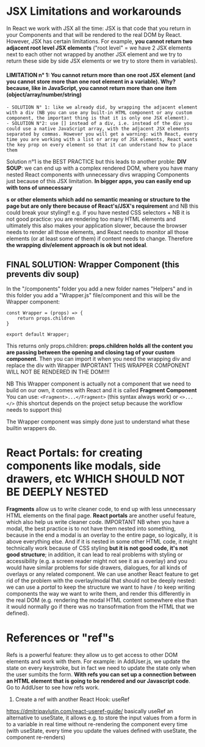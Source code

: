 # JSX Limitations and workarounds

In React we work with JSX all the time: JSX is that code that you return in your Components and that will be rendered to the real DOM by React. However, JSX has certain limitations.
For example, **you cannot return two adjacent root level JSX elements** ("root level" = we have 2 JSX elements next to each other not wrapped by another JSX element and we try to return these side by side JSX elements or we try to store them in variables).

#### LIMITATION n° 1: You cannot return more than one root JSX element (and you cannot store more than one root element in a variable). Why? because, like in JavaScript, you cannot return more than one item (object/array/number/string)
    - SOLUTION N° 1: like we already did, by wrapping the adjacent element with a div (NB you can use any built-in HTML component or any custom component, the important thing is that it is only one JSX element).
    - SOLUTION N°2: use [] instead of a div, i.e. instead of the div you could use a native JavaScript array, with the adjacent JSX elements separated by commas. However you will get a warning: with React, every time you are working with a list or array of JSX elements, React wants the key prop on every element so that it can understand how to place them

Solution n°1 is the BEST PRACTICE but this leads to another proble: **DIV SOUP**: we can end up with a complex rendered DOM, where you have many nested React components with unnecessary divs wrapping Components just because of this JSX limitation. **In bigger apps, you can easily end up with tons of unnecessary <div>s or other elements which add no semantic meaning or structure to the page but are only there because of React's/JSX's requirement** and NB this could break your styling!! e.g. if you have nested CSS selectors + NB it is not good practice: you are rendering too many HTML elements and ultimately this also makes your application slower, because the browser needs to render all those elements, and React needs to monitor all those elements (or at least some of them) if content needs to change. Therefore **the wrapping div/element approach is ok but not ideal**.

## FINAL SOLUTION: Wrapper Component (this prevents div soup)
In the "/components" folder you add a new folder names "Helpers" and in this folder you add a "Wrapper.js" file/component and this will be the Wrapper component:

```
const Wrapper = (props) => {
    return props.children
}

export default Wrapper;
```
This returns only props.children: **props.children holds all the content you are passing between the opening and closing tag of your custom component**. Then you can import it when you need the wrapping div and replace the div with Wrapper
IMPORTANT THIS WRAPPER COMPONENT WILL NOT BE RENDERED IN THE DOM!!!!

NB This Wrapper component is actually not a component that we need to build on our own, it comes with React and it is called **Fragment Component**
You can use:
`<Fragment>...</Fragment>` (this syntax always work)
or
`<>...</>` (this shortcut depends on the project setup because the workflow needs to support this)

The Wrapper component was simply done just to understand what these builtin wrappers do.

# React Portals: for creating components like modals, side drawers, etc WHICH SHOULD NOT BE DEEPLY NESTED
**Fragments** allow us to write cleaner code, to end up with less unnecessary HTML elements on the final page. **React portals** are another useful feature, which also help us write cleaner code.
IMPORTANT
NB when you have a modal, the best practice is to not have them nested into something, because in the end a modal is an overlay to the entire page, so logically, it is above everything else. And if it is nested in some other HTML code, it might technically work because of CSS styling **but it is not good code, it's not good structure**; in addition, it can lead to real problems with styling or accessibility (e.g. a screen reader might not see it as a overlay) and you would have similar problems for side drawers, dialogues, for all kinds of overlays or any related component.
We can use another React feature to get rid of the problem with the overlay/modal that should not be deeply nested: we can use a *portal* to keep the structure we want to have / to keep writing components the way we want to write them, and render this differently in the real DOM (e.g. rendering the modal HTML content somewhere else than it would normally go if there was no transofrmation from the HTML that we defined).

# References or "ref"s
Refs is a powerful feature: they allow us to get access to other DOM elements and work with them.
For example: in AddUser.js, we update the state on every keystroke, but in fact we need to update the state only when the user sumbits the form. **With refs you can set up a connection between an HTML element that is going to be rendered and our Javascript code**. Go to AddUser to see how refs work.
1. Create a ref with another React Hook: useRef

https://dmitripavlutin.com/react-useref-guide/
basically useRef an alternative to useState, it allows e.g. to store the input values from a form in to a variable in real time without re-rendering the component every time (with useState, every time you update the values defined with useState, the component re-renders)